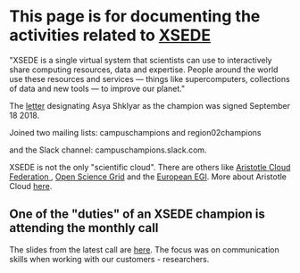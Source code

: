 # This page is for documenting the activities related to [XSEDE](https://www.xsede.org/)


"XSEDE is a single virtual system that scientists can use to interactively share computing resources, data and expertise. People around the world use these resources and services — things like supercomputers, collections of data and new tools — to improve our planet."


The [letter](https://github.com/Pomona-ITS/hpc/blob/master/projects/XSEDE/Pomona%20College%20Champion%20Signed.pdf) designating Asya Shklyar as the champion was signed September 18 2018.


Joined two mailing lists: campuschampions and region02champions


and the Slack channel: campuschampions.slack.com.


XSEDE is not the only "scientific cloud". There are others like [Aristotle Cloud Federation ](https://www.cac.cornell.edu/about/news/aristotle.aspx), [Open Science Grid](https://opensciencegrid.org/) and the [European EGI](https://www.egi.eu/). More about Aristotle Cloud [here](https://federatedcloud.org).

## One of the "duties" of an XSEDE champion is attending the monthly call

The slides from the latest call are [here](https://colbrydi.github.io/cyberambassadors/images/20180917-CC-CyberAmbassador-intro.pdf). The focus was on communication skills when working with our customers - researchers.
